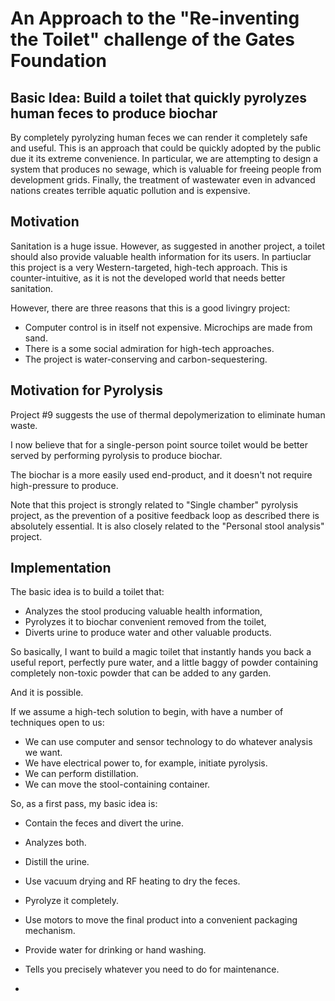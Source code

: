 # An Approach to the "Re-inventing the Toilet" challenge of the Gates Foundation

## Basic Idea: Build a toilet that quickly pyrolyzes human feces to produce biochar

By completely pyrolyzing human feces we can render it completely safe and useful. This is an approach that could
be quickly adopted by the public due it its extreme convenience. In particular, we are attempting to design a system
that produces no sewage, which is valuable for freeing people from development grids. Finally, the treatment of wastewater
even in advanced nations creates terrible aquatic pollution and is expensive.

## Motivation

Sanitation is a huge issue. However, as suggested in another project, a toilet should also provide valuable health
information for its users. In partiuclar this project is a very Western-targeted, high-tech approach. This is counter-intuitive,
as it is not the developed world that needs better sanitation.

However, there are three reasons that this is a good livingry project:
* Computer control is in itself not expensive. Microchips are made from sand.
* There is a some social admiration for high-tech approaches.
* The project is water-conserving and carbon-sequestering.

## Motivation for Pyrolysis

Project #9 suggests the use of thermal depolymerization to eliminate human waste.

I now believe that for a single-person point source toilet would be better served by performing pyrolysis to produce
biochar.

The biochar is a more easily used end-product, and it doesn't not require high-pressure to produce.

Note that this project is strongly related to "Single chamber" pyrolysis project, as the prevention of a positive feedback loop 
as described there is absolutely essential. It is also closely related to the "Personal stool analysis" project.

## Implementation

The basic idea is to build a toilet that:
* Analyzes the stool producing valuable health information,
* Pyrolyzes it to biochar convenient removed from the toilet,
* Diverts urine to produce water and other valuable products.

So basically, I want to build a magic toilet that instantly hands you back a useful report, perfectly pure water, and a little baggy of powder
containing completely non-toxic powder that can be added to any garden.

And it is possible.

If we assume a high-tech solution to begin, with have a number of techniques open to us:
* We can use computer and sensor technology to do whatever analysis we want.
* We have electrical power to, for example, initiate pyrolysis.
* We can perform distillation.
* We can move the stool-containing container.

So, as a first pass, my basic idea is:
* Contain the feces and divert the urine.
* Analyzes both.
* Distill the urine.
* Use vacuum drying and RF heating to dry the feces.
* Pyrolyze it completely.
* Use motors to move the final product into a convenient packaging mechanism.
* Provide water for drinking or hand washing.
* Tells you precisely whatever you need to do for maintenance.


* 

